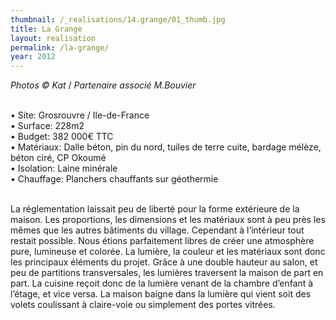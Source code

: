 ```yaml
---
thumbnail: /_realisations/14.grange/01_thumb.jpg
title: La Grange
layout: realisation
permalink: /la-grange/
year: 2012
---
```


<i>Photos © Kat</i> / <i>Partenaire associé M.Bouvier</i>

<br>&bull; Site: Grosrouvre / Ile-de-France
<br>&bull; Surface: 228m2
<br>&bull; Budget: 382 000€ TTC
<br>&bull; Matériaux: Dalle béton, pin du nord, tuiles de terre cuite, bardage mélèze, béton ciré, CP Okoumé
<br>&bull; Isolation: Laine minérale
<br>&bull; Chauffage: Planchers chauffants sur géothermie

<br>La réglementation laissait peu de liberté pour la forme extérieure de la maison. Les proportions, les dimensions et les matériaux sont à peu près les mêmes que les autres bâtiments du village.
Cependant à l’intérieur tout restait possible. Nous étions parfaitement libres de créer une atmosphère pure, lumineuse et colorée.
La lumière, la couleur et les matériaux sont donc les principaux éléments du projet. Grâce à une double hauteur au salon, et peu de partitions transversales, les lumières traversent la maison de part en part. La cuisine reçoit donc de la lumière venant de la chambre d’enfant à l’étage, et vice versa. La maison baigne dans la lumière qui vient soit des volets coulissant à claire-voie ou simplement des portes vitrées.